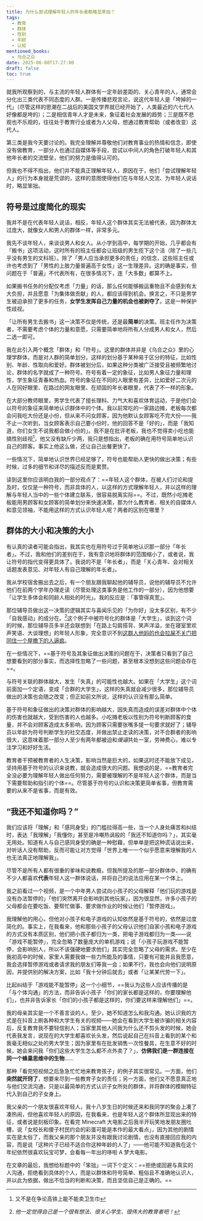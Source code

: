 ```yaml
---
title: 为什么尝试理解年轻人的年长者都略显笨拙？
tags:
  - 教育
  - 群体
  - 性别
  - 年龄
  - 认知
mentioned_books:
  - 乌合之众
date: 2025-06-08T17:27:00
draft: false
toc: true
---
```


就我所观察到的，与主流的年轻人群体有一定年龄差距的、关心青年的人，通常会分化出三类代表不同态度的人群。一是传播悲观言论，说这代年轻人是「垮掉的一代」（尽管这样的思潮在二战后的美国文学界就已经开始了，人类最近的六七代人好像都是垮的）；二是相信青年人才是未来，象征着社会发展的趋势；三是既不悲观也不乐观的，往往处于教育行业或者为人父母，想通过教育帮助（或者改变）这代人。

第三类是我今天要讨论的。我完全理解并尊敬他们对教育事业的热情和信念，即使没有做教育，一部分人也通过自媒体等手段，尝试以中间人的角色打破年轻人和其他年长者的交流壁垒，他们的努力是值得认可的。

但我也不得不指出，他们并不能真正理解年轻人，原因在于，他们「尝试理解年轻人」的行为本身就是荒谬的，这样的意图使得他们在与年轻人交流、为年轻人说话时，略显笨拙。<!--more-->

## 符号是过度简化的现实

我并不是在代表年轻人说话，相反，年轻人这个群体其实无法被代表，因为群体太过庞大，就像女人和男人的群体一样，非常多元。

我先不谈年轻人，来谈谈男人和女人。从小学到高中，每学期的开始，几乎都会有「搬书」这项活动，这时所有的班主任都会让班级的男生揽下这个活（除了一些几乎没有男生的文科班）。除了「男人应当承担更多的责任」的信念，这些班主任或许也考虑到了「男性的上肢力量普遍高于女性」这一生理差异。这的确是事实，但问题在于「普遍」不代表所有，在很多情况下，连「大多数」都算不上。

如果搬书任务的分配仅考虑「力量」的话，那么任何能够搬运重物且不会感到有太大负担，并且愿意「为集体做贡献」的人，都应该得到机会。换言之，不只是男学生被迫承担了更多的任务，**女学生发挥自己力量的机会也被剥夺了**。这是一种保护性歧视。

「让所有男生去搬书」这一决策不仅是传统，还是最**简单**的决策。班主任作为决策者，不需要考虑个体的力量和意愿，只需要简单地将所有人分成男人和女人，然后二选一即可。

我在此引入两个概念「群体」和「符号」。这里的群体并非是《乌合之众》里的心理学群体，而是对人群的简单划分。这样的划分基于某种易于区分的特征，比如性别、年龄、性取向和爱好。群体被划分后，如果这种分类被广泛接受且被频繁地讨论，群体的名字就成了一种符号。符号有着一定的象征，比如男人象征力量和理性，学生象征青春和热血。符号的象征在不同的人眼里有差异，比如爱好二次元的人在同好眼里、在路过的网友眼里、在顽固的年长者眼里，代表了不一样的形象。

在大部分教师眼里，男学生代表了擅长理科、力气大和喜欢体育运动，于是他们会以符号的象征来简单地认识群体中的个体。我以前常吃的一家路边摊，老板每次都会问我吃大份还是小份，但从来不问女顾客，因为他默认女顾客吃不完大份——我不止一次听到，当女顾客表示自己要小份时，他的回答不是「好的」，而是「我知道，你们女生不说我都会做小份的」。我不是在批评老板，我也不觉得卖小吃也能搞性别歧视[^1]，他又没有缺斤少两，我只是想指出，老板的确在用符号简单地认识自己的顾客。事实上他这么做，还让自己出餐更快了。

一些情况下，简单地认识世界已经足够了，符号也能帮助人更快的做出决策；有些时候，过多的细节和详尽的描述反而是累赘。

读到这里你应该明白我的一部分观点了：==年轻人这个群体，在被人们讨论和提及时，仅仅是一种符号，而非具体的人，以这样的方式理解年轻人，并以这样的理解与年轻人当中的一些个体建立联系，很容易脱离实际==。不过，既然小吃摊老板能用男顾客和女顾客的简单划分来快速决策，那为什么教育者、相关的自媒体人和意见领袖，不能用这样的方式认识年轻人呢？两者的区别在哪里？

## 群体的大小和决策的大小

有认真的读者可能会指出，我其实也在用符号过于简单地认识那一部分「年长者」。不过，我和他们的差别在于，我有意识地将群体的范围缩小了，或者说，我让符号的指代变得更具体了。我说的不是「年长者」，而是「关心青年、会对相关话题发表意见、对年轻人有自己理解的年长者」。

我从学校宿舍搬出去之后，有一个朋友跟我聊起他的辅导员，说他的辅导员不允许他们在前两个学年办理走读（尽管处理这类事务是他工作的一部分），因为他想要「让学生多体会和同龄人相处的时光」。我的反应是：「事管得真宽」。

那位辅导员做出这一决策的逻辑其实与喜闻乐见的「为你好」没太多区别，有不少「自我感动」的成分在。[^2]这个例子中被符号化的群体是「大学生」，谈到这个词的时候，那位辅导员多半还会联想到「在路上勾肩搭背、笑声洋溢，坐在寝室里欢声笑语、大谈理想」的年轻人形象，完全意识不到[这群人他妈的也会拉屎不关门把同住一个屋檐下的人逼疯](/posts/逃离群居生活/)。

在一些情况下，==基于符号及其象征做出决策的问题在于，决策者只看到了自己想要看到的部分事实，而选择性忽略了一些问题，甚至根本没想到这些问题会存在==。

与符号关联的群体越大，发生「失真」的可能性也越大。如果在「大学生」这个词前面加一个定语，变成「合群的大学生」，这样的失真就会减少很多，那位辅导员做出的决策也会随之改变；但正如前文所说，这样的认识没有那么简单。

基于符号和象征做出的决策对群体的影响越大，因失真而造成的误差对群体中个体的伤害也就越大，受到伤害的人也越多。小吃摊老板以性别为符号判断顾客的食量，并不会对顾客造成太多影响，因为顾客只需要张嘴多提一句要求就好了；辅导员以年龄为符号判断学生的社交态度，并做出禁止走读的决策，对不合群者的影响很大，这意味着那一部分人至少有两年都被迫和*傻逼*共处一室，劳神费心，难以专注学习和好好生活。

教育者干预被教育者的人生决策，影响当然是巨大的，如果这时还不能放下成见，坚持用基于符号的认识来说教，就会造成很大的问题。我想说的是，==教育者完全没必要为理解年轻人做出任何努力，需要被理解的不是年轻人这个群体，而是当下需要帮助和指引的个体==。尽管基于符号的认识和决策更简单省事，但教育需要的从来不是省事，而是有效。

## “我还不知道你吗？”

我们应该将「理解」和「感同身受」的门槛拉得高一些，当一个人身处痛苦和纠结时，表达「我理解」「我懂你」甚至是冷嘲热讽般的「我还不知道你吗？」，其实毫无用处。知道有人与自己感同身受的确是一种慰藉，但单单是把这种谎话说出来，对听话人没有帮助，反而可能让对方觉得「世界上唯一一个似乎愿意来理解我的人也无法真正地理解我」。

尽管不是所有人都有很重的爹味和说教瘾，但我所提及的那一部分群体中，的确有不少人都喜欢**代表**年轻人这一群体说话，并将自己的说法应用在某一个体上。

我之前看过一个视频，是一个中年男人尝试向小孩子的父母解释「他们玩的游戏是没有办法暂停的」「他们突然离开会影响到其他玩家」，因为很显然，许多小孩子的父母都会在要吃饭、要帮忙做事、要求做作业的时候让他们「暂停游戏」。

我理解他的用心，但他对小孩子和电子游戏的认知依然是基于符号的，依然是过度简化的。事实上，在我看来，他和那些小孩子的父母认识他们自家小孩和电子游戏的方式没有本质区别，他们把小孩子都归为一类，把电子游戏都归为一类——说「游戏不能暂停」，完全忽略了数量庞大的单机游戏；说「小孩子玩游戏不能暂停，会影响别人，所以不该强硬地要求他们」其实完全忽略了父母的需求。至少在我初高中的时候，家里人需要我做一些力所能及的事情，只要有可能并且我愿意，我会选择暂停游戏或者请求我的朋友们等我一会；如果不行，我也会向他们说明原因，并提供别的解决方案，比如「我十分钟后就去」或者「让某某代劳一下」。

比起纠结于「游戏能不能暂停」这一个小细节，==我认为这些人应该传播的是「与个体沟通」的方法，而非告诉小孩子「你们的家长都是这样的，你要理解他们」，也并非告诉家长「你们的小孩子都是这样的，你们要这样来理解他们」==。

我的母亲其实是一个不善言谈的人，至少，她不知道怎么和我沟通。她认识我的方式是在抖音上刷各种和大学生有关的视频——她会在看到大学生被诈骗的相关内容后，反复教育我不要轻信别人；当家里其他人问我为什么还不剪头发的时候，她会代表我发言，说现在的大学生都喜欢长头发，然后说起自己在抖音上看到的某个和我毫无相似之处的男大学生；因为家里有在批发销售一次性餐具，在生意不好的时候，她会来问我「你们这些大学生怎么都不点外卖了？」，**仿佛我们是一群连接在同一个蜂巢思维中的生物**……

那种「看完短视频之后急急忙忙地来教育孩子」的例子其实很常见。一方面，他们**突然就开窍了**，想要来尽到一些教育子女的责任；另一方面，他们又不愿意真正地与他们交流沟通，只是以最简单的方式认识子女所处的群体，并将群体的模糊特征代入到自己的子女身上。

我父亲的一个朋友很喜欢年轻人，我十八岁生日的时候还来和我同学的聚会上凑了凑热闹，但他喜欢年轻人的原因，在我看来，也是年轻人这个群体所显现出来的特征，或者说是刻板印象。在看完 Minecraft 大电影之后我半开玩笑地发朋友圈吐槽，说「女校长和傻子村民约会的彩蛋可能是本作的最大看点」，因为其他的剧情实在是太俗了，而我父亲的那个朋友并没有跟我讨论剧情，也没有直接回应我的内容，而是说「这种片子已经不适合你这种年龄的人了」——他可能不知道我在这个年纪依然很喜欢玩宝可梦，会看每一年出的哆啦 A 梦大电影。

在文章的最后，我想给标题中的「笨拙」一词下个定义：==拒绝或回避与真实的人沟通，拒绝看到具体的个人，而是以群体和符号简单、粗俗且不准确地认识人，并以此为依据，做出不恰当的判断和决策，而且坚信自己是正确的。==

[^1]: 又不是在争论高铁上能不能卖卫生巾

[^2]: *他一定觉得自己是一个很有想法、很关心学生、很伟大的教育者吧！*

